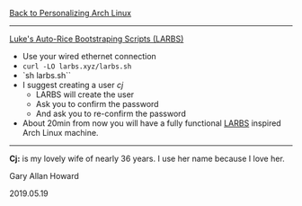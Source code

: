 [Back to Personalizing Arch Linux](../03-personalize-arch-linux.md)
***

[Luke's Auto-Rice Bootstraping Scripts (LARBS)](https://github.com/LukeSmithxyz/LARBS)

* Use your wired ethernet connection 
* `curl -LO larbs.xyz/larbs.sh`
* `sh larbs.sh``
* I suggest creating a user _cj_
  * LARBS will create the user
  * Ask you to confirm the password
  * And ask you to re-confirm the password
* About 20min from now you will have a fully functional
  [LARBS](https://github.com/LukeSmithxyz/LARBS) inspired Arch Linux machine.

---
__Cj:__ is my lovely wife of nearly 36 years.  I use her name because
I love her.

Gary Allan Howard

2019.05.19
